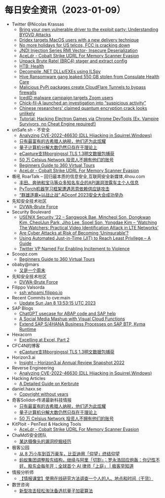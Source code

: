 # 每日安全资讯（2023-01-09）

- Twitter @Nicolas Krassas
  - [Bring your own vulnerable driver to the exploit party: Understanding BYOVD Attacks](https://twitter.com/Dinosn/status/1612160571796774916)
  - [Dridex targets MacOS users with a new delivery technique](https://twitter.com/Dinosn/status/1612148619104100353)
  - [No more holidays for US telcos, FCC is cracking down](https://twitter.com/Dinosn/status/1612075942813351937)
  - [JNDI Injection Series RMI Vector- Insecure Deserialization](https://twitter.com/Dinosn/status/1612075892754288640)
  - [AceLdr - Cobalt Strike UDRL For Memory Scanner Evasion](https://twitter.com/Dinosn/status/1612075767361425412)
  - [Unpack Brute Ratel (BRC4) stager and extract config](https://twitter.com/Dinosn/status/1611983139831701508)
  - [HTB: Health](https://twitter.com/Dinosn/status/1611978237160062978)
  - [Decompile .NET DLLs/EXEs using ILSpy](https://twitter.com/Dinosn/status/1611977999150104576)
  - [Hive Ransomware gang leaked 550 GB stolen from Consulate Health Care](https://twitter.com/Dinosn/status/1611977960201887744)
  - [Malicious PyPi packages create CloudFlare Tunnels to bypass firewalls](https://twitter.com/Dinosn/status/1611977926878035968)
  - [IcedID malware campaign targets Zoom users](https://twitter.com/Dinosn/status/1611977891796983808)
  - [Chick-fil-A launched an investigation into “suspicious activity”](https://twitter.com/Dinosn/status/1611977001631469571)
  - [Chinese researchers' claimed quantum encryption crack looks unlikely](https://twitter.com/Dinosn/status/1611976950461124609)
  - [Tutorial: Hacking Electron Games via Chrome DevTools (Ex. Vampire Survivors, no Cheat Engine required!)](https://twitter.com/Dinosn/status/1611976890688098307)
- unSafe.sh - 不安全
  - [Analyzing CVE-2022-46630 (DLL Hijacking in Squirrel.Windows)](https://buaq.net/go-144661.html)
  - [只有最富有的古希腊人纳税，他们还为此炫耀](https://buaq.net/go-144670.html)
  - [量子计算机分解大数仍然只存在于理论上](https://buaq.net/go-144671.html)
  - [eCapture支持borgingssl TLS 1.3明文数据包捕获](https://buaq.net/go-144660.html)
  - [50 万 Celsius Network 投资人不拥有他们的账号](https://buaq.net/go-144672.html)
  - [Beginners Guide to 360 Virtual Tours](https://buaq.net/go-144658.html)
  - [AceLdr - Cobalt Strike UDRL For Memory Scanner Evasion](https://buaq.net/go-144647.html)
- 嘶吼 RoarTalk – 回归最本质的信息安全,互联网安全新媒体,4hou.com
  - [丰田、奔驰和宝马等众多知名车企的API漏洞泄露车主个人信息](https://www.4hou.com/posts/mXJG)
  - [PyTorch机器学习框架遭遇恶意依赖供应链攻击](https://www.4hou.com/posts/VZBX)
  - [“群雄逐鹿•以战止战” ADconf 2023安全大会成功举办](https://www.4hou.com/posts/ykYn)
- 先知安全技术社区
  - [DVWA-Brute Force](https://xz.aliyun.com/t/12014)
- Security Boulevard
  - [USENIX Security ’22 – Sangwook Bae, Mincheol Son, Dongkwan Kim, CheolJun Park, Jiho Lee, Sooel Son, Yongdae Kim – ‘Watching The Watchers: Practical Video Identification Attack in LTE Networks’](https://securityboulevard.com/2023/01/usenix-security-22-sangwook-bae-mincheol-son-dongkwan-kim-cheoljun-park-jiho-lee-sooel-son-yongdae-kim-watching-the-watchers-practical-video-identification-attack-in-lte-networks/)
  - [Are Cyber Attacks at Risk of Becoming ‘Uninsurable’?](https://securityboulevard.com/2023/01/are-cyber-attacks-at-risk-of-becoming-uninsurable/)
  - [Using Automated Just-in-Time (JIT) to Reach Least Privilege – A Guide](https://securityboulevard.com/2023/01/using-automated-just-in-time-jit-to-reach-least-privilege-a-guide/)
  - [Twitter VP Named For Enabling Incitement to Violence](https://securityboulevard.com/2023/01/twitter-vp-named-for-enabling-incitement-to-violence/)
- Scoopz.com
  - [Beginners Guide to 360 Virtual Tours](https://blog.scoopz.com/2023/01/08/beginners-guide-to-360-virtual-tours/)
- obaby@mars
  - [又是一个周末](https://h4ck.org.cn/2023/01/%e5%8f%88%e6%98%af%e4%b8%80%e4%b8%aa%e5%91%a8%e6%9c%ab/)
- 先知安全技术社区
  - [DVWA-Brute Force](https://xz.aliyun.com/t/12014)
- Filippo Valsorda
  - [ssh whoami.filippo.io](https://words.filippo.io/dispatches/whoami-updated/)
- Recent Commits to cve:main
  - [Update Sun Jan  8 13:53:15 UTC 2023](https://github.com/trickest/cve/commit/f04d79c63f98b211dbf3fd47a1266964fdddd324)
- SAP Blogs
  - [ChatGPT usecase for ABAP code and SAP help](https://blogs.sap.com/2023/01/08/chatgpt-usecase-for-abap-code-and-sap-help/)
  - [A Social Media Mashup with Visual Cloud Functions](https://blogs.sap.com/2023/01/08/a-social-media-mashup-with-visual-cloud-functions/)
  - [Extend SAP S/4HANA Business Processes on SAP BTP, Kyma Runtime](https://blogs.sap.com/2023/01/08/extend-sap-s-4hana-business-processes-on-sap-btp-kyma-runtime/)
- Hexacorn
  - [Excelling at Excel, Part 2](https://www.hexacorn.com/blog/2023/01/08/excelling-at-excel-part-2/)
- CFC4N的博客
  - [eCapture支持borgingssl TLS 1.3明文数据包捕获](https://www.cnxct.com/ecapture-boringssl-tls-1_3/)
- Horizon3.ai
  - [Insight – Horizon3.ai Annual Review Snapshot 2022](https://www.horizon3.ai/insight-horizon3-ai-annual-review-snapshot-2022/)
- Reverse Engineering
  - [Analyzing CVE-2022-46630 (DLL Hijacking in Squirrel.Windows)](https://www.reddit.com/r/ReverseEngineering/comments/106m1yq/analyzing_cve202246630_dll_hijacking_in/)
- Hacking Articles
  - [A Detailed Guide on Kerbrute](https://www.hackingarticles.in/a-detailed-guide-on-kerbrute/)
- daniel.haxx.se
  - [Copyright without years](https://daniel.haxx.se/blog/2023/01/08/copyright-without-years/)
- 奇客Solidot–传递最新科技情报
  - [只有最富有的古希腊人纳税，他们还为此炫耀](https://www.solidot.org/story?sid=73835)
  - [量子计算机分解大数仍然只存在于理论上](https://www.solidot.org/story?sid=73834)
  - [50 万 Celsius Network 投资人不拥有他们的账号](https://www.solidot.org/story?sid=73833)
- KitPloit - PenTest & Hacking Tools
  - [AceLdr - Cobalt Strike UDRL For Memory Scanner Evasion](http://www.kitploit.com/2023/01/aceldr-cobalt-strike-udrl-for-memory.html)
- ChaMd5安全团队
  - [某达摄像头的漏洞挖掘经历](https://mp.weixin.qq.com/s?__biz=MzIzMTc1MjExOQ==&mid=2247508121&idx=1&sn=e34f59e53a1394600c7e768fcbf237f9&chksm=e89d8841dfea0157a63c1a15213306739f936f3b63aa8e32ae6657a87934aec82d60bfe046b8&scene=58&subscene=0#rd)
- 极客公园
  - [从 8 万小车到百万豪车，比亚迪用「仰望」终结仰望](https://mp.weixin.qq.com/s?__biz=MTMwNDMwODQ0MQ==&mid=2652980115&idx=1&sn=efbea2d6fdf82e0f061d30d062205b30&chksm=7e543e254923b7333d609dfca166834be9f96dcb729e2146396a7f547d33724742a0c240ab4e&scene=58&subscene=0#rd)
  - [蚂蚁集团调整股东结构，继续与阿里「切割」；罗永浩回应炮轰：你记性不好，股东会每年开；全球首个 AI 律师「上庭」 | 极客早知道](https://mp.weixin.qq.com/s?__biz=MTMwNDMwODQ0MQ==&mid=2652980099&idx=1&sn=fa94d5b0862d18200d4b8dfa72bf7d4b&chksm=7e543e354923b7238cf85d994ef0159c42f3b5fab7f1d313d64477dc972c515a181933ebcd29&scene=58&subscene=0#rd)
- 情报分析师
  - [【情报课堂】使用在线研究方法调查一个人的人、地点和时间（干货）](https://mp.weixin.qq.com/s?__biz=MzA3Mjc1MTkwOA==&mid=2650522324&idx=1&sn=a452327531116b11159346abd0fc6b5a&chksm=8716ec9fb061658966739a712f98973b8b9d978d9c2c878aadb9c9425db4ca27a00d5455ab94&scene=58&subscene=0#rd)
- 数世咨询
  - [新型攻击轻松淘汰备选抗量子加密算法](https://mp.weixin.qq.com/s?__biz=MzkxNzA3MTgyNg==&mid=2247496850&idx=1&sn=95690ddebf6a710f28d960f0c0296d5d&chksm=c144862ff6330f398d85d861733953083ce9a5598029658abce7437af1a65bd2610fd8120ae5&scene=58&subscene=0#rd)
